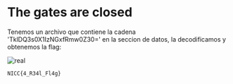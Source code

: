 # The gates are closed

Tenemos un archivo que contiene la cadena 'TklDQ3s0X1IzNGxfRmw0Z30=' en la seccion de datos, la decodificamos y obtenemos la flag:

![real](https://github.com/user-attachments/assets/2c9c8d1c-0bd2-431b-84b5-01555e71dbf5)

`NICC{4_R34l_Fl4g}`

